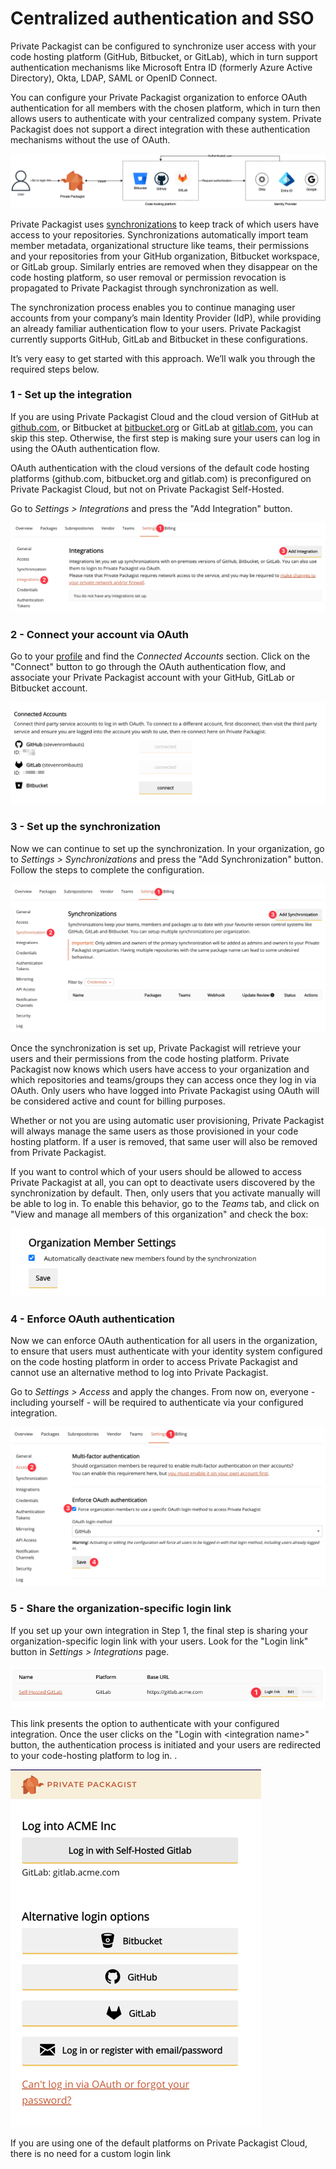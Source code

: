 # Centralized authentication and SSO

Private Packagist can be configured to synchronize user access with your code hosting platform (GitHub, Bitbucket, or GitLab), 
which in turn support authentication mechanisms like Microsoft Entra ID (formerly Azure Active Directory), Okta, LDAP, SAML or 
OpenID Connect. 

You can configure your Private Packagist organization to enforce OAuth authentication for all members with the chosen platform, 
which in turn then allows users to authenticate with your centralized company system. Private Packagist does not support a direct 
integration with these authentication mechanisms without the use of OAuth.

![Private Packagist authentication flow](/Resources/public/img/docs/articles/centralized-authentication-and-sso/diagram.png)

Private Packagist uses [synchronizations](../features/integration-github-bitbucket-gitlab.md) to keep track of which users have access to your repositories. Synchronizations automatically 
import team member metadata, organizational structure like teams, their permissions and your repositories from your GitHub organization, 
Bitbucket workspace, or GitLab group. Similarly entries are removed when they disappear on the code hosting platform, 
so user removal or permission revocation is propagated to Private Packagist through synchronization as well.

The synchronization process enables you to continue managing user accounts from your company’s main Identity Provider (IdP), while providing an already familiar authentication flow to your users. Private Packagist currently supports GitHub, GitLab and Bitbucket in these configurations.

It’s very easy to get started with this approach. We’ll walk you through the required steps below.

### 1 - Set up the integration

If you are using Private Packagist Cloud and the cloud version of GitHub at [github.com](https://github.com), or Bitbucket at [bitbucket.org](https://bitbucket.org) or GitLab at [gitlab.com](https://gitlab.com), 
you can skip this step. Otherwise, the first step is making sure your users can log in using the OAuth authentication flow.

OAuth authentication with the cloud versions of the default code hosting platforms (github.com, bitbucket.org and gitlab.com) is 
preconfigured on Private Packagist Cloud, but not on Private Packagist Self-Hosted.

Go to _Settings > Integrations_ and press the "Add Integration" button.

![Create an integration](/Resources/public/img/docs/articles/centralized-authentication-and-sso/configure-integration.png)

### 2 - Connect your account via OAuth

Go to your [profile](/profile) and find the _Connected Accounts_ section. Click on the "Connect" button to go through the OAuth authentication 
flow, and associate your Private Packagist account with your GitHub, GitLab or Bitbucket account.

![Connect your account via OAuth](/Resources/public/img/docs/articles/centralized-authentication-and-sso/profile-connect.png)

### 3 - Set up the synchronization

Now we can continue to set up the synchronization. In your organization, go to _Settings > Synchronizations_ and press the 
"Add Synchronization" button. Follow the steps to complete the configuration.

![Create synchronization](/Resources/public/img/docs/articles/centralized-authentication-and-sso/configure-synchronization.png)

Once the synchronization is set up, Private Packagist will retrieve your users and their permissions from the code hosting platform. 
Private Packagist now knows which users have access to your organization and which repositories and teams/groups they can access 
once they log in via OAuth. Only users who have logged into Private Packagist using OAuth will be considered active and count for billing purposes.

Whether or not you are using automatic user provisioning, Private Packagist will always manage the same users as those provisioned 
in your code hosting platform. If a user is removed, that same user will also be removed from Private Packagist.

If you want to control which of your users should be allowed to access Private Packagist at all, you can opt to deactivate 
users discovered by the synchronization by default. Then, only users that you activate manually will be able to log in. 
To enable this behavior, go to the _Teams_ tab, and click on "View and manage all members of this organization" and check the box:

![Deactivate users discovered by sync](/Resources/public/img/docs/articles/centralized-authentication-and-sso/deactivate-sync-members.png)

### 4 - Enforce OAuth authentication

Now we can enforce OAuth authentication for all users in the organization, to ensure that users must authenticate with your 
identity system configured on the code hosting platform in order to access Private Packagist and cannot use an alternative 
method to log into Private Packagist.

Go to _Settings > Access_ and apply the changes. From now on, everyone - including yourself - will be required to 
authenticate via your configured integration. 

![Enforce OAuth authentication](/Resources/public/img/docs/articles/centralized-authentication-and-sso/enforce-oauth.png)

### 5 - Share the organization-specific login link

If you set up your own integration in Step 1, the final step is sharing your organization-specific login link with your users. 
Look for the "Login link" button in _Settings > Integrations_ page.

![Login link settings](/Resources/public/img/docs/articles/centralized-authentication-and-sso/login-link-settings.png)

This link presents the option to authenticate with your configured integration. Once the user clicks on the
"Login with &lt;integration name&gt;" button, the authentication process is initiated and your users are redirected to your 
code-hosting platform to log in. . 

![Login link example](/Resources/public/img/docs/articles/centralized-authentication-and-sso/login-link-example.png)

If you are using one of the default platforms on Private Packagist Cloud, there is no
need for a custom login link
